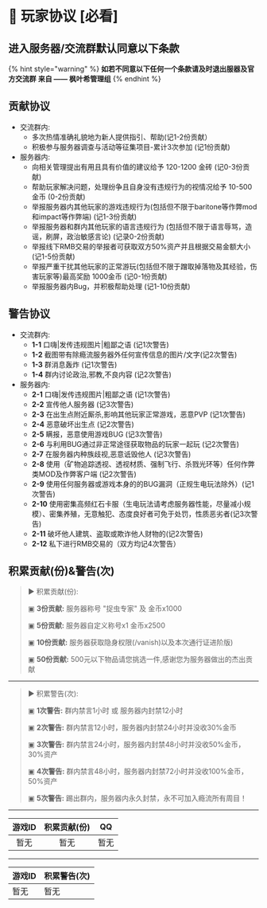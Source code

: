 # 🧾 玩家协议 \[必看]

## 进入服务器/交流群默认同意以下条款

{% hint style="warning" %}
**如若不同意以下任何一个条款请及时退出服器及官方交流群** **来自 —— 枫叶希管理组**
{% endhint %}

## 贡献协议

* 交流群内:
  * 多次热情准确礼貌地为新人提供指引、帮助(记1-2份贡献）
  * 积极参与服务器调查与活动等征集项目-累计3次参加 (记1份贡献)
* 服务器内:
  * 向相关管理提出有用且具有价值的建议给予 120-1200 金砖 (记0-3份贡献)
  * 帮助玩家解决问题，处理纷争且自身没有违规行为的视情况给予 10-500 金币 (0-2份贡献)
  * 举报服务器内其他玩家的游戏违规行为(包括但不限于baritone等作弊mod和impact等作弊端) (记1-3份贡献)
  * 举报服务器和群内其他玩家的语言违规行为 (包括但不限于语言辱骂，造谣，刷屏，政治敏感言论) (记录0-2份贡献)
  * 举报线下RMB交易的举报者可获取双方50%资产并且根据交易金额大小 (记1-5份贡献)
  * 举报严重干扰其他玩家的正常游玩(包括但不限于蹭取掉落物及其经验，伤害玩家等)最高奖励 1000金币 (记0-1份贡献)
  * 举报服务器内Bug，并积极帮助处理 (记1-10份贡献)

## 警告协议

* 交流群内:
  * **1-1** 口嗨|发传违规图片|粗鄙之语 (记1次警告)
  * **1-2** 截图带有除瘾流服务器外任何宣传信息的图片/文字(记2次警告)
  * **1-3** 群消息轰炸 (记1次警告)
  * **1-4** 群内讨论政治,邪教,不良内容 (记2次警告)
* 服务器内:
  * **2-1** 口嗨|发传违规图片|粗鄙之语 (记1次警告)
  * **2-2** 宣传他人服务器 (记3次警告)
  * **2-3** 在出生点附近厮杀,影响其他玩家正常游戏，恶意PVP (记1次警告)
  * **2-4** 恶意破坏出生点 (记2次警告)
  * **2-5** 瞒报，恶意使用游戏BUG (记3次警告)
  * **2-6** 与利用BUG通过非正常途径获取物品的玩家一起玩 (记2次警告)
  * **2-7** 在服务器内种族歧视,恶意诋毁他人 (记3次警告)
  * **2-8** 使用（矿物追踪透视、透视材质、强制飞行、杀戮光环等）任何作弊类MOD及作弊客户端 (记2次警告)
  * **2-9** 使用任何服务器或游戏本身的的BUG漏洞（正规生电玩法除外）(记1次警告)
  * **2-10** 使用密集高频红石卡服（生电玩法请考虑服务器性能，尽量减小规模）、密集养殖，无意触犯、态度良好者可免于处罚，性质恶劣者(记3次警告)
  * **2-11** 破坏他人建筑、盗取或欺诈他人财物的(记2次警告)
  * **2-12** 私下进行RMB交易的（双方均记4次警告）

## 积累贡献(份)&警告(次)

> ▶ 积累贡献(份):
>
> ▣ **3份贡献:** 服务器称号 "捉虫专家" 及 金币x1000
>
> ▣ **5份贡献:** 服务器自定义称号x1 金币x2500
>
> ▣ **10份贡献:** 服务器获取隐身权限(/vanish)以及本次通行证进阶版)
>
> ▣ **50份贡献:** 500元以下物品请您挑选一件,感谢您为服务器做出的杰出贡献

***

> ▶ 积累警告(次):
>
> ▣ **1次警告:** 群内禁言1小时 或 服务器内封禁12小时
>
> ▣ **2次警告:** 群内禁言12小时，服务器内封禁24小时并没收30%金币
>
> ▣ **3次警告:** 群内禁言24小时，服务器内封禁48小时并没收50%金币，30%资产
>
> ▣ **4次警告:** 群内禁言48小时，服务器内封禁72小时并没收100%金币，50%资产
>
> ▣ **5次警告:** 踢出群内，服务器内永久封禁，永不可加入瘾流所有周目！

***

| 游戏ID | 积累贡献(份) |  QQ |
| :--: | :-----: | :-: |
|  暂无  |    暂无   |  暂无 |

***

| 游戏ID | 积累警告(次) |
| ---- | ------- |
| 暂无   | 暂无      |
